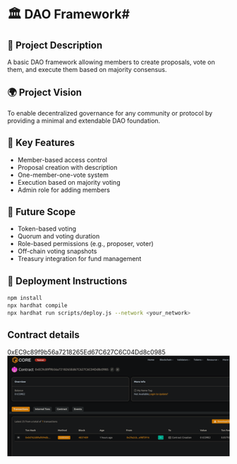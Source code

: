 # 🏛️ DAO Framework#                 
        
## 🧠 Project Description 

A basic DAO framework allowing members to create proposals, vote on them, and execute them based on majority consensus.
           
## 🌍 Project Vision   ##         

To enable decentralized governance for any community or protocol by providing a minimal and extendable DAO foundation.
            
## 🔑 Key Features

- Member-based access control
- Proposal creation with description
- One-member-one-vote system
- Execution based on majority voting
- Admin role for adding members
 
## 🚀 Future Scope

- Token-based voting
- Quorum and voting duration
- Role-based permissions (e.g., proposer, voter)
- Off-chain voting snapshots
- Treasury integration for fund management     

## 📜 Deployment Instructions

```bash 
npm install
npx hardhat compile
npx hardhat run scripts/deploy.js --network <your_network>
```

## Contract details
0xEC9c89f9b56a7218265Ed67C627C6C04Dd8c0985
![alt text](image.png)
